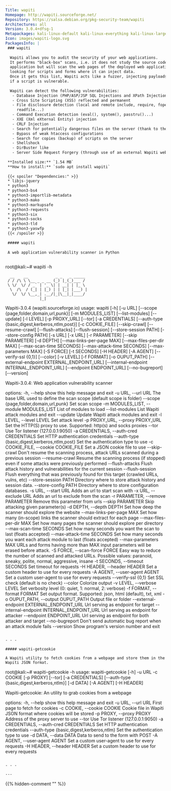 ```yaml
---
Title: wapiti
Homepage: http://wapiti.sourceforge.net/
Repository: https://salsa.debian.org/pkg-security-team/wapiti
Architectures: all
Version: 3.0.4+dfsg-1
Metapackages: kali-linux-default kali-linux-everything kali-linux-large kali-tools-information-gathering kali-tools-vulnerability kali-tools-web 
Icon: images/wapiti-logo.svg
PackagesInfo: |
 ### wapiti
 
  Wapiti allows you to audit the security of your web applications.
  It performs "black-box" scans, i.e. it does not study the source code of the
  application but will scan the web pages of the deployed web applications,
  looking for scripts and forms where it can inject data.
  Once it gets this list, Wapiti acts like a fuzzer, injecting payloads to see
  if a script is vulnerable.
   
  Wapiti can detect the following vulnerabilities:
   - Database Injection (PHP/ASP/JSP SQL Injections and XPath Injections)
   - Cross Site Scripting (XSS) reflected and permanent
   - File disclosure detection (local and remote include, require, fopen,
     readfile...)
   - Command Execution detection (eval(), system(), passtru()...)
   - XXE (Xml eXternal Entity) injection
   - CRLF Injection
   - Search for potentially dangerous files on the server (thank to the Nikto db)
   - Bypass of weak htaccess configurations
   - Search for copies (backup) of scripts on the server
   - Shellshock
   - DirBuster like
   - Server Side Request Forgery (through use of an external Wapiti website)
 
 **Installed size:** `1.54 MB`  
 **How to install:** `sudo apt install wapiti`  
 
 {{< spoiler "Dependencies:" >}}
 * libjs-jquery
 * python3
 * python3-bs4
 * python3-importlib-metadata
 * python3-mako 
 * python3-markupsafe
 * python3-requests
 * python3-six 
 * python3-socks
 * python3-tld
 * python3-yaswfp
 {{< /spoiler >}}
 
 ##### wapiti
 
 A web application vulnerability scanner in Python
 
 ```
 root@kali:~# wapiti -h
 
      __    __            _ _   _ _____
     / / /\ \ \__ _ _ __ (_) |_(_)___ /
     \ \/  \/ / _` | '_ \| | __| | |_ \
      \  /\  / (_| | |_) | | |_| |___) |
       \/  \/ \__,_| .__/|_|\__|_|____/
                   |_|                 
 Wapiti-3.0.4 (wapiti.sourceforge.io)
 usage: wapiti [-h] [-u URL] [--scope {page,folder,domain,url,punk}]
               [-m MODULES_LIST] [--list-modules] [--update] [-l LEVEL]
               [-p PROXY_URL] [--tor] [-a CREDENTIALS]
               [--auth-type {basic,digest,kerberos,ntlm,post}] [-c COOKIE_FILE]
               [--skip-crawl] [--resume-crawl] [--flush-attacks]
               [--flush-session] [--store-session PATH] [--store-config PATH]
               [-s URL] [-x URL] [-r PARAMETER] [--skip PARAMETER] [-d DEPTH]
               [--max-links-per-page MAX] [--max-files-per-dir MAX]
               [--max-scan-time SECONDS] [--max-attack-time SECONDS]
               [--max-parameters MAX] [-S FORCE] [-t SECONDS] [-H HEADER]
               [-A AGENT] [--verify-ssl {0,1}] [--color] [-v LEVEL] [-f FORMAT]
               [-o OUPUT_PATH] [--external-endpoint EXTERNAL_ENDPOINT_URL]
               [--internal-endpoint INTERNAL_ENDPOINT_URL]
               [--endpoint ENDPOINT_URL] [--no-bugreport] [--version]
 
 Wapiti-3.0.4: Web application vulnerability scanner
 
 options:
   -h, --help            show this help message and exit
   -u URL, --url URL     The base URL used to define the scan scope (default
                         scope is folder)
   --scope {page,folder,domain,url,punk}
                         Set scan scope
   -m MODULES_LIST, --module MODULES_LIST
                         List of modules to load
   --list-modules        List Wapiti attack modules and exit
   --update              Update Wapiti attack modules and exit
   -l LEVEL, --level LEVEL
                         Set attack level
   -p PROXY_URL, --proxy PROXY_URL
                         Set the HTTP(S) proxy to use. Supported: http(s) and
                         socks proxies
   --tor                 Use Tor listener (127.0.0.1:9050)
   -a CREDENTIALS, --auth-cred CREDENTIALS
                         Set HTTP authentication credentials
   --auth-type {basic,digest,kerberos,ntlm,post}
                         Set the authentication type to use
   -c COOKIE_FILE, --cookie COOKIE_FILE
                         Set a JSON cookie file to use
   --skip-crawl          Don't resume the scanning process, attack URLs scanned
                         during a previous session
   --resume-crawl        Resume the scanning process (if stopped) even if some
                         attacks were previously performed
   --flush-attacks       Flush attack history and vulnerabilities for the
                         current session
   --flush-session       Flush everything that was previously found for this
                         target (crawled URLs, vulns, etc)
   --store-session PATH  Directory where to store attack history and session
                         data.
   --store-config PATH   Directory where to store configuration databases.
   -s URL, --start URL   Adds an url to start scan with
   -x URL, --exclude URL
                         Adds an url to exclude from the scan
   -r PARAMETER, --remove PARAMETER
                         Remove this parameter from urls
   --skip PARAMETER      Skip attacking given parameter(s)
   -d DEPTH, --depth DEPTH
                         Set how deep the scanner should explore the website
   --max-links-per-page MAX
                         Set how many (in-scope) links the scanner should
                         extract for each page
   --max-files-per-dir MAX
                         Set how many pages the scanner should explore per
                         directory
   --max-scan-time SECONDS
                         Set how many seconds you want the scan to last (floats
                         accepted)
   --max-attack-time SECONDS
                         Set how many seconds you want each attack module to
                         last (floats accepted)
   --max-parameters MAX  URLs and forms having more than MAX input parameters
                         will be erased before attack.
   -S FORCE, --scan-force FORCE
                         Easy way to reduce the number of scanned and attacked
                         URLs. Possible values: paranoid, sneaky, polite,
                         normal, aggressive, insane
   -t SECONDS, --timeout SECONDS
                         Set timeout for requests
   -H HEADER, --header HEADER
                         Set a custom header to use for every requests
   -A AGENT, --user-agent AGENT
                         Set a custom user-agent to use for every requests
   --verify-ssl {0,1}    Set SSL check (default is no check)
   --color               Colorize output
   -v LEVEL, --verbose LEVEL
                         Set verbosity level (0: quiet, 1: normal, 2: verbose)
   -f FORMAT, --format FORMAT
                         Set output format. Supported: json, html (default),
                         txt, xml
   -o OUPUT_PATH, --output OUPUT_PATH
                         Output file or folder
   --external-endpoint EXTERNAL_ENDPOINT_URL
                         Url serving as endpoint for target
   --internal-endpoint INTERNAL_ENDPOINT_URL
                         Url serving as endpoint for attacker
   --endpoint ENDPOINT_URL
                         Url serving as endpoint for both attacker and target
   --no-bugreport        Don't send automatic bug report when an attack module
                         fails
   --version             Show program's version number and exit
 ```
 
 - - -
 
 ##### wapiti-getcookie
 
 A Wapiti utility to fetch cookies from a webpage and store them in the Wapiti JSON format.
 
 ```
 root@kali:~# wapiti-getcookie -h
 usage: wapiti-getcookie [-h] -u URL -c COOKIE [-p PROXY] [--tor]
                         [-a CREDENTIALS]
                         [--auth-type {basic,digest,kerberos,ntlm}] [-d DATA]
                         [-A AGENT] [-H HEADER]
 
 Wapiti-getcookie: An utility to grab cookies from a webpage
 
 options:
   -h, --help            show this help message and exit
   -u URL, --url URL     First page to fetch for cookies
   -c COOKIE, --cookie COOKIE
                         Cookie file in Wapiti JSON format where cookies will
                         be stored
   -p PROXY, --proxy PROXY
                         Address of the proxy server to use
   --tor                 Use Tor listener (127.0.0.1:9050)
   -a CREDENTIALS, --auth-cred CREDENTIALS
                         Set HTTP authentication credentials
   --auth-type {basic,digest,kerberos,ntlm}
                         Set the authentication type to use
   -d DATA, --data DATA  Data to send to the form with POST
   -A AGENT, --user-agent AGENT
                         Set a custom user-agent to use for every requests
   -H HEADER, --header HEADER
                         Set a custom header to use for every requests
 ```
 
 - - -
 
---
```

{{% hidden-comment "<!--Do not edit anything above this line-->" %}}
